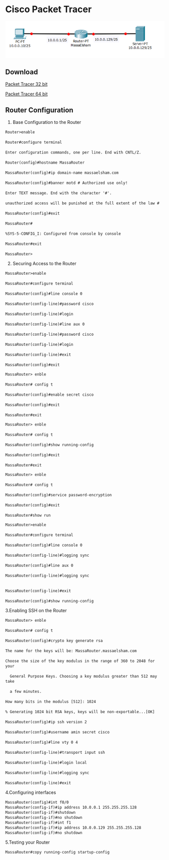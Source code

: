 # Cisco Packet Tracer

![Image alt attribute](https://github.com/aminagrebi/Cisco-Packet-Tracer/blob/master/0001.PNG)

## Download
[Packet Tracer 32 bit](https://s3.amazonaws.com/lr_assets/20002/518210206/14350002/1.0?response-content-type=application/x-msdownload&response-content-disposition=attachment%3Bfilename%3D%22PacketTracer71_32bit_setup_signed.exe%22&AWSAccessKeyId=AKIAJ7XLQRRFSJBP4HZQ&Expires=1509180577&Signature=OmApeKTehv0%2BJl2tJ9aa8OUi11A%3D)	

[Packet Tracer 64 bit](https://s3.amazonaws.com/lr_assets/20002/518210206/14350004/1.0?response-content-type=application/x-msdownload&response-content-disposition=attachment%3Bfilename%3D%22PacketTracer71_64bit_setup_signed.exe%22&AWSAccessKeyId=AKIAJ7XLQRRFSJBP4HZQ&Expires=1509181351&Signature=i9pGwlQ32E8CUFrbgQCMK7cNq%2FA%3D)


## Router Configuration

1. Base Configuration to the Router
```
Router>enable

Router#configure terminal

Enter configuration commands, one per line. End with CNTL/Z.

Router(config)#hostname MassaRouter

MassaRouter(config)#ip domain-name massaelsham.com

MassaRouter(config)#banner motd # Authorized use only!

Enter TEXT message. End with the character '#'.

unauthorized access will be punished at the full extent of the law #

MassaRouter(config)#exit

MassaRouter#

%SYS-5-CONFIG_I: Configured from console by console

MassaRouter#exit

MassaRouter>

```

2. Securing Access to the Router
```
MassaRouter>enable

MassaRouter#configure terminal

MassaRouter(config)#line console 0

MassaRouter(config-line)#password cisco

MassaRouter(config-line)#login

MassaRouter(config-line)#line aux 0

MassaRouter(config-line)#password cisco

MassaRouter(config-line)#login

MassaRouter(config-line)#exit

MassaRouter(config)#exit
```
```
MassaRouter> enble

MassaRouter# config t

MassaRouter(config)#enable secret cisco

MassaRouter(config)#exit

MassaRouter#exit
```

```
MassaRouter> enble

MassaRouter# config t

MassaRouter(config)#show running-config

MassaRouter(config)#exit

MassaRouter#exit
```

```
MassaRouter> enble

MassaRouter# config t

MassaRouter(config)#service password-encryption

MassaRouter(config)#exit

MassaRouter#show run
```

```
MassaRouter>enable

MassaRouter#configure terminal

MassaRouter(config)#line console 0

MassaRouter(config-line)#logging sync

MassaRouter(config)#line aux 0

MassaRouter(config-line)#logging sync


MassaRouter(config-line)#exit

MassaRouter(config)#show running-config
```
3.Enabling SSH on the Router

```
MassaRouter> enble

MassaRouter# config t

MassaRouter(config)#crypto key generate rsa

The name for the keys will be: MassaRouter.massaelsham.com

Choose the size of the key modulus in the range of 360 to 2048 for your

  General Purpose Keys. Choosing a key modulus greater than 512 may take
  
  a few minutes.

How many bits in the modulus [512]: 1024

% Generating 1024 bit RSA keys, keys will be non-exportable...[OK]

MassaRouter(config)#ip ssh version 2

MassaRouter(config)#username amin secret cisco

MassaRouter(config)#line vty 0 4

MassaRouter(config-line)#transport input ssh

MassaRouter(config-line)#login local

MassaRouter(config-line)#logging sync

MassaRouter(config-line)#exit
```
4.Configuring interfaces

```
MassaRouter(config)#int f0/0
MassaRouter(config-if)#ip address 10.0.0.1 255.255.255.128
MassaRouter(config-if)#shutdown
MassaRouter(config-if)#no shutdown
MassaRouter(config-if)#int f1
MassaRouter(config-if)#ip address 10.0.0.129 255.255.255.128
MassaRouter(config-if)#no shutdown
```
5.Testing your Router
```
MassaRouter#copy running-config startup-config
```



